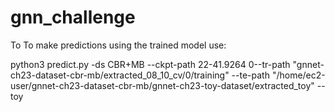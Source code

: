 # gnn_challenge
To To make predictions using the trained model use: 


python3 predict.py -ds CBR+MB --ckpt-path 22-41.9264 0--tr-path "gnnet-ch23-dataset-cbr-mb/extracted_08_10_cv/0/training" --te-path "/home/ec2-user/gnnet-ch23-dataset-cbr-mb/gnnet-ch23-toy-dataset/extracted_toy" --toy
